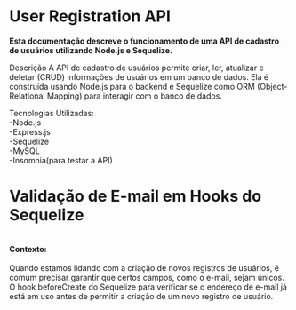 <h1>User Registration API</h1>

<strong>Esta documentação descreve o funcionamento de uma API de cadastro de usuários utilizando Node.js e Sequelize.</strong>

Descrição
A API de cadastro de usuários permite criar, ler, atualizar e deletar (CRUD) informações de usuários em um banco de dados. Ela é construída usando Node.js para o backend e Sequelize como ORM (Object-Relational Mapping) para interagir com o banco de dados.

Tecnologias Utilizadas: <br>
-Node.js <br>
-Express.js <br>
-Sequelize <br>
-MySQL <br>
-Insomnia(para testar a API)

<h1>Validação de E-mail em Hooks do Sequelize</h1>
<br>
<strong>Contexto:</strong> <br>
<br>
Quando estamos lidando com a criação de novos registros de usuários, é comum precisar garantir que certos campos, como o e-mail, sejam únicos. O hook beforeCreate do Sequelize para verificar se o endereço de e-mail já está em uso antes de permitir a criação de um novo registro de usuário.
